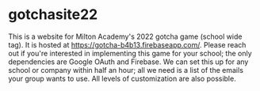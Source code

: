 # gotchasite22
This is a website for Milton Academy's 2022 gotcha game (school wide tag). It is hosted at https://gotcha-b4b13.firebaseapp.com/. Please reach out if you're interested in implementing this game for your school; the only dependencies are Google OAuth and Firebase. 
We can set this up for any school or company within half an hour; all we need is a list of the emails your group wants to use. All levels of customization are also possible. 
